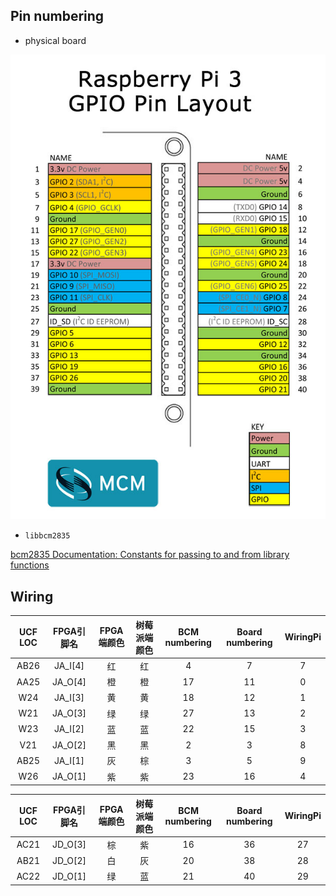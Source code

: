 ## Pin numbering

- physical board

![GPIO Pin Layout](layout.jpg)

- `libbcm2835`

[bcm2835 Documentation: Constants for passing to and from library functions](http://www.airspayce.com/mikem/bcm2835/group__constants.html#ga63c029bd6500167152db4e57736d0939)

## Wiring

|UCF LOC|FPGA引脚名 |FPGA端颜色 |树莓派端颜色   |BCM numbering  |Board numbering |WiringPi|
|:-----:|:---------:|:---------:|:-------------:|:-------------:|:--------------:|:------:|
|AB26   |JA_I[4]    |红         |红             |4              |7               |7       |
|AA25   |JA_O[4]    |橙         |橙             |17             |11              |0       |
|W24    |JA_I[3]    |黄         |黄             |18             |12              |1       |
|W21    |JA_O[3]    |绿         |绿             |27             |13              |2       |
|W23    |JA_I[2]    |蓝         |蓝             |22             |15              |3       |
|V21    |JA_O[2]    |黑         |黑             |2              |3               |8       |
|AB25   |JA_I[1]    |灰         |棕             |3              |5               |9       |
|W26    |JA_O[1]    |紫         |紫             |23             |16              |4       |

|UCF LOC|FPGA引脚名 |FPGA端颜色 |树莓派端颜色   |BCM numbering  |Board numbering |WiringPi|
|:-----:|:---------:|:---------:|:-------------:|:-------------:|:--------------:|:------:|
|AC21   |JD_O[3]    |棕         |紫             |16             |36              |27      |
|AB21   |JD_O[2]    |白         |灰             |20             |38              |28      |
|AC22   |JD_O[1]    |绿         |蓝             |21             |40              |29      |
